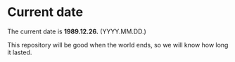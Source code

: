 # Current date

The current date is **1989.12.26.** (YYYY.MM.DD.)

This repository will be good when the world ends, so we will know how long it lasted.